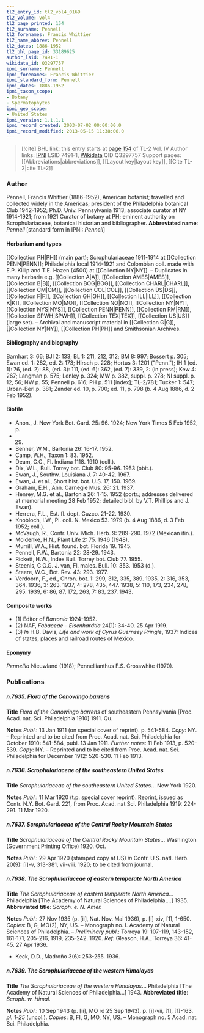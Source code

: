 ```yaml
---
tl2_entry_id: tl2_vol4_0169
tl2_volume: vol4
tl2_page_printed: 154
tl2_surname: Pennell
tl2_forenames: Francis Whittier
tl2_name_abbrev: Pennell
tl2_dates: 1886-1952
tl2_bhl_page_id: 33189625
author_lsid: 7491-1
wikidata_id: Q3297757
ipni_surname: Pennell
ipni_forenames: Francis Whittier
ipni_standard_form: Pennell
ipni_dates: 1886-1952
ipni_taxon_scope: 
- Botany
- Spermatophytes
ipni_geo_scope: 
- United States
ipni_version: 1.1.1.1
ipni_record_created: 2003-07-02 00:00:00.0
ipni_record_modified: 2013-05-15 11:38:06.0
---
```


> [!cite] BHL link: this entry starts at [page 154](https://www.biodiversitylibrary.org/page/33189625) of TL-2 Vol. IV
> Author links: [IPNI](https://www.ipni.org/a/7491-1) LSID 7491-1, [Wikidata](https://www.wikidata.org/wiki/Q3297757) QID Q3297757
> Support pages: [[Abbreviations|abbreviations]], [[Layout key|layout key]], [[Cite TL-2|cite TL-2]]

### Author

Pennell, Francis Whittier (1886-1952), American botanist; travelled and collected widely in the Americas; president of the Philadelphia botanical Club 1942-1952; Ph.D. Univ. Pennsylvania 1913; associate curator at NY 1914-1921; from 1921 Curator of botany at PH; eminent authority on Scrophulariaceae, botanical historian and bibliographer. 
**Abbreviated name**: *Pennell* \[standard form in IPNI: *Pennell*\]

#### Herbarium and types

[[Collection PH|PH]] (main part); Scrophulariaceae 1911-1914 at [[Collection PENN|PENN]]; Philadelphia local 1914-1921 and Colombian coll. made with E.P. Killip and T.E. Hazen (4500) at [[Collection NY|NY]]. – Duplicates in many herbaria e.g. [[Collection A|A]], [[Collection AMES|AMES]], [[Collection B|B]], [[Collection BOG|BOG]], [[Collection CHARL|CHARL]], [[Collection CM|CM]], [[Collection COL|COL]], [[Collection DS|DS]], [[Collection F|F]], [[Collection GH|GH]], [[Collection ILL|ILL]], [[Collection K|K]], [[Collection MO|MO]], [[Collection NO|NO]], [[Collection NY|NY]], [[Collection NYS|NYS]], [[Collection PENN|PENN]], [[Collection RM|RM]], [[Collection SPWH|SPWH]], [[Collection TEX|TEX]], [[Collection US|US]] (large set). – Archival and manuscript material in [[Collection G|G]], [[Collection NY|NY]], [[Collection PH|PH]] and Smithsonian Archives.

#### Bibliography and biography

Barnhart 3: 66; BJI 2: 133; BL 1: 211, 212, 312; BM 8: 997; Bossert p. 305; Ewan ed. 1: 282, ed. 2: 173; Hirsch p. 228; Hortus 3: 1201 ("Penn."); IH 1 (ed. 1): 76, (ed. 2): 88, (ed. 3): 111, (ed. 6): 362, (ed. 7): 339, 2: (in press); Kew 4: 267; Langman p. 575; Lenley p. 324; MW p. 382, suppl. p. 278; NI suppl. p. 12, 56; NW p. 55; Pennell p. 616; PH p. 511 \[index\]; TL-2/781; Tucker 1: 547; Urban-Berl.p. 381; Zander ed. 10, p. 700; ed. 11, p. 798 (b. 4 Aug 1886, d. 2 Feb 1952).

#### Biofile

- Anon., J. New York Bot. Gard. 25: 96. 1924; New York Times 5 Feb 1952, p.
- 29.
- Benner, W.M., Bartonia 26: 16-17. 1952.
- Camp, W.H., Taxon 1: 83. 1952.
- Deam, C.C., Fl. Indiana 1118. 1910 (coll.).
- Dix, W.L., Bull. Torrey bot. Club 80: 95-96. 1953 (obit.).
- Ewan, J., Southw. Louisiana J. 7: 40-42. 1967.
- Ewan, J. et al., Short hist. bot. U.S. 17, 150. 1969.
- Graham, E.H., Ann. Carnegie Mus. 26: 21. 1937.
- Henrey, M.G. et al., Bartonia 26: 1-15. 1952 (portr.; addresses delivered at memorial meeting 28 Feb 1952; detailed bibl. by V.T. Phillips and J. Ewan).
- Herrera, F.L., Est. fl. dept. Cuzco. 21-22. 1930.
- Knobloch, I.W., Pl. coll. N. Mexico 53. 1979 (b. 4 Aug 1886, d. 3 Feb 1952; coll.).
- McVaugh, R., Contr. Univ. Mich. Herb. 9: 289-290. 1972 (Mexican itin.).
- Moldenke, H.N., Plant Life 2: 75. 1946 (1948).
- Murrill, W.A., Hist. found. bot. Florida 19. 1945.
- Pennell, F.W., Bartonia 22: 28-29. 1943.
- Rickett, H.W., Index Bull. Torrey bot. Club 77. 1955.
- Steenis, C.G.G. J. van, Fl. males. Bull. 10: 353. 1953 (d.).
- Steere, W.C., Bot. Rev. 43: 293. 1977.
- Verdoorn, F., ed., Chron. bot. 1: 299, 312, 335, 389. 1935, 2: 316, 353, 364. 1936, 3: 263. 1937, 4: 278, 435, 447. 1938, 5: 110, 173, 234, 278, 295. 1939, 6: 86, 87, 172, 263, 7: 83, 237. 1943.

#### Composite works

- (1) Editor of *Bartonia* 1924-1952.
- (2) NAF, *Fabaceae* – *Eisenhardtia* 24(1): 34-40. 25 Apr 1919.
- (3) *In* H.B. Davis, *Life and work of Cyrus Guernsey Pringle*, 1937: Indices of states, places and railroad routes of Mexico.

#### Eponymy

*Pennellia* Nieuwland (1918); Pennellianthus F.S. Crosswhite (1970).

### Publications

##### n.7635. Flora of the Conowingo barrens

**Title**
*Flora of the Conowingo barrens* of southeastern Pennsylvania \[Proc. Acad. nat. Sci. Philadelphia 1910\] 1911. Qu.

**Notes**
*Publ*.: 13 Jan 1911 (on special cover of reprint). p. 541-584. *Copy*: NY. – Reprinted and to be cited from Proc. Acad. nat. Sci. Philadelphia for October 1910: 541-584, publ. 13 Jan 1911.
*Further notes*: 11 Feb 1913, p. 520-539. *Copy*: NY. – Reprinted and to be cited from Proc. Acad. nat. Sci. Philadelphia for December 1912: 520-530. 11 Feb 1913.

##### n.7636. Scrophulariaceae of the southeastern United States

**Title**
*Scrophulariaceae of the southeastern United States*... New York 1920.

**Notes**
*Publ*.: 11 Mar 1920 (t.p. special cover reprint). Reprint, issued as Contr. N.Y. Bot. Gard. 221, from Proc. Acad. nat Sci. Philadelphia 1919: 224-291. 11 Mar 1920.

##### n.7637. Scrophulariaceae of the Central Rocky Mountain States

**Title**
*Scrophulariaceae of the Central Rocky Mountain States*... Washington (Government Printing Office) 1920. Oct.

**Notes**
*Publ*.: 29 Apr 1920 (stamped copy at US) *in* Contr. U.S. natl. Herb. 20(9): \[i\]-v, 313-381, vii-viii. 1920; to be cited from journal.

##### n.7638. The Scrophulariaceae of eastern temperate North America

**Title**
*The Scrophulariaceae of eastern temperate North America*... Philadelphia \[The Academy of Natural Sciences of Philadelphia,...\] 1935.
**Abbreviated title**: *Scroph. e. N. Amer.*

**Notes**
*Publ*.: 27 Nov 1935 (p. \[ii\], Nat. Nov. Mai 1936), p. \[i\]-xiv, \[1\], 1-650. *Copies*: B, G, MO(2), NY, US. – Monograph no. I. Academy of Natural Sciences of Philadelphia. – *Preliminary publ*.: Torreya 19: 107-119, 143-152, 161-171, 205-216, 1919, 235-242. 1920.
*Ref*: Gleason, H.A., Torreya 36: 41-45. 27 Apr 1936.
- Keck, D.D., Madroño 3(6): 253-255. 1936.

##### n.7639. The Scrophulariaceae of the western Himalayas

**Title**
*The Scrophulariaceae of the western Himalayas*... Philadelphia \[The Academy of Natural Sciences of Philadelphia...\] 1943.
**Abbreviated title**: *Scroph. w. Himal.*

**Notes**
*Publ*.: 10 Sep 1943 (p. \[ii\], MO rd 25 Sep 1943), p. \[i\]-vii, \[1\], \[1\]-163, *pl. 1-25* (uncol.).
*Copies*: B, FI, G, MO, NY, US. – Monograph no. 5 Acad. nat. Sci. Philadelphia.


